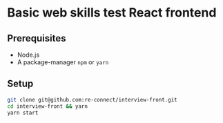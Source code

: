 # Basic web skills test React frontend

## Prerequisites

- Node.js
- A package-manager `npm` or `yarn`

## Setup

```bash
git clone git@github.com:re-connect/interview-front.git
cd interview-front && yarn
yarn start
```

